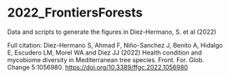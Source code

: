 # 2022_FrontiersForests
Data and scripts to generate the figures in Diez-Hermano, S. et al (2022)

Full citation: Diez-Hermano S, Ahmad F, Niño-Sanchez J, Benito A, Hidalgo E, Escudero LM, Morel WA and Diez JJ (2022) Health condition and mycobiome diversity in Mediterranean tree species. Front. For. Glob. Change 5:1056980. https://doi.org/10.3389/ffgc.2022.1056980
